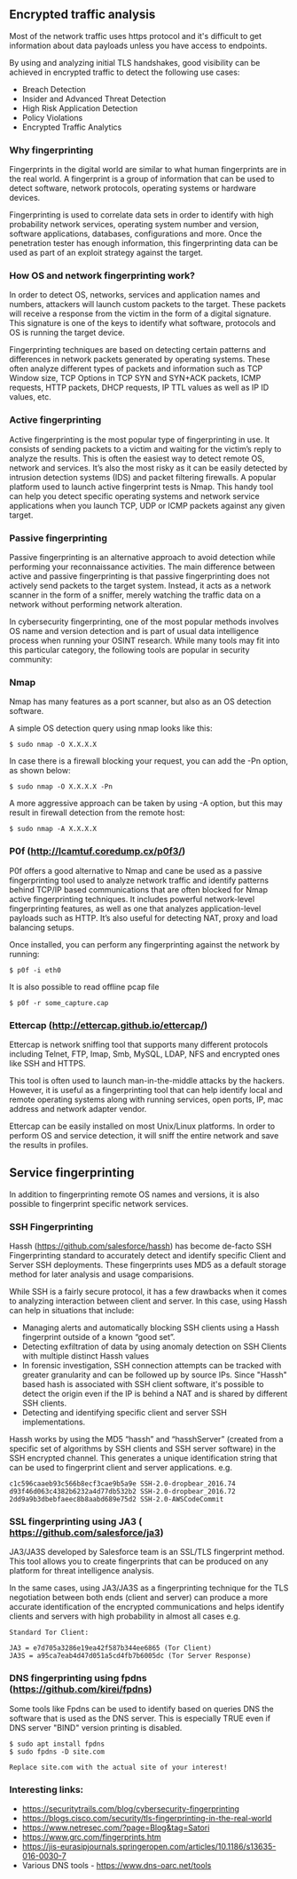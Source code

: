 ## Encrypted traffic analysis

Most of the network traffic uses https protocol and it's difficult to get information about data payloads unless you have access to endpoints.

By using and analyzing initial TLS handshakes, good visibility can be achieved in encrypted traffic to detect the following use cases:

* Breach Detection
* Insider and Advanced Threat Detection
* High Risk Application Detection
* Policy Violations
* Encrypted Traffic Analytics

### Why fingerprinting
Fingerprints in the digital world are similar to what human fingerprints are in the real world.
A fingerprint is a group of information that can be used to detect software, network protocols, operating systems or hardware devices.

Fingerprinting is used to correlate data sets in order to identify with high probability network services, operating system number and version, software applications, databases, configurations and more. Once the penetration tester has enough information, this fingerprinting data can be used as part of an exploit strategy against the target.

### How OS and network fingerprinting work?
In order to detect OS, networks, services and application names and numbers, attackers will launch custom packets to the target. These packets will receive a response from the victim in the form of a digital signature. This signature is one of the keys to identify what software, protocols and OS is running the target device.

Fingerprinting techniques are based on detecting certain patterns and differences in network packets generated by operating systems. These often analyze different types of packets and information such as TCP Window size, TCP Options in TCP SYN and SYN+ACK packets, ICMP requests, HTTP packets, DHCP requests, IP TTL values as well as IP ID values, etc.

### Active fingerprinting
Active fingerprinting is the most popular type of fingerprinting in use. It consists of sending packets to a victim and waiting for the victim’s reply to analyze the results. This is often the easiest way to detect remote OS, network and services. It’s also the most risky as it can be easily detected by intrusion detection systems (IDS) and packet filtering firewalls.
A popular platform used to launch active fingerprint tests is Nmap. This handy tool can help you detect specific operating systems and network service applications when you launch TCP, UDP or ICMP packets against any given target.

### Passive fingerprinting
Passive fingerprinting is an alternative approach to avoid detection while performing your reconnaissance activities.
The main difference between active and passive fingerprinting is that passive fingerprinting does not actively send packets to the target system. Instead, it acts as a network scanner in the form of a sniffer, merely watching the traffic data on a network without performing network alteration.

In cybersecurity fingerprinting, one of the most popular methods involves OS name and version detection and is part of usual data intelligence process when running your OSINT research. While many tools may fit into this particular category, the following tools are popular in security community:

### Nmap
Nmap has many features as a port scanner, but also as an OS detection software.

A simple OS detection query using nmap looks like this:
```
$ sudo nmap -O X.X.X.X
```
In case there is a firewall blocking your request, you can add the -Pn option, as shown below:
```
$ sudo nmap -O X.X.X.X -Pn
```
A more aggressive approach can be taken by using -A option, but this may result in firewall detection from the remote host:
```
$ sudo nmap -A X.X.X.X
```

### P0f (http://lcamtuf.coredump.cx/p0f3/)
P0f offers a good alternative to Nmap and cane be used as a passive fingerprinting tool used to analyze network traffic and identify patterns behind TCP/IP based communications that are often blocked for Nmap active fingerprinting techniques.
It includes powerful network-level fingerprinting features, as well as one that analyzes application-level payloads such as HTTP. It’s also useful for detecting NAT, proxy and load balancing setups.

Once installed, you can perform any fingerprinting against the network by running:
```
$ p0f -i eth0
```

It is also possible to read offline pcap file

```
$ p0f -r some_capture.cap
```

### Ettercap (http://ettercap.github.io/ettercap/)
Ettercap is network sniffing tool that supports many different protocols including Telnet, FTP, Imap, Smb, MySQL, LDAP, NFS and encrypted ones like SSH and HTTPS.

This tool is often used to launch man-in-the-middle attacks by the hackers. However, it is useful as a fingerprinting tool that can help identify local and remote operating systems along with running services, open ports, IP, mac address and network adapter vendor.

Ettercap can be easily installed on most Unix/Linux platforms. In order to perform OS and service detection, it will sniff the entire network and save the results in profiles.


## Service fingerprinting
In addition to fingerprinting remote OS names and versions, it is also possible to fingerprint specific network services.

### SSH Fingerprinting

Hassh (https://github.com/salesforce/hassh) has become de-facto SSH Fingerprinting standard to accurately detect and identify specific Client and Server SSH deployments. These fingerprints uses MD5 as a default storage method for later analysis and usage comparisions.

While SSH is a fairly secure protocol, it has a few drawbacks when it comes to analyzing interaction between client and server. In this case, using Hassh can help in situations that include:

* Managing alerts and automatically blocking SSH clients using a Hassh fingerprint outside of a known “good set”.
* Detecting exfiltration of data by using anomaly detection on SSH Clients with multiple distinct Hassh values
* In forensic investigation, SSH connection attempts can be tracked with greater granularity and can be followed up by source IPs. Since "Hassh" based hash is associated with SSH client software, it's possible to detect the origin even if the IP is behind a NAT and is shared by different SSH clients.
* Detecting and identifying specific client and server SSH implementations.

Hassh works by using the MD5 “hassh” and “hasshServer” (created from a specific set of algorithms by SSH clients and SSH server software) in the SSH encrypted channel. This generates a unique identification string that can be used to fingerprint client and server applications. e.g.

```
c1c596caaeb93c566b8ecf3cae9b5a9e SSH-2.0-dropbear_2016.74
d93f46d063c4382b6232a4d77db532b2 SSH-2.0-dropbear_2016.72
2dd9a9b3dbebfaeec8b8aabd689e75d2 SSH-2.0-AWSCodeCommit
```

### SSL fingerprinting using JA3 ( https://github.com/salesforce/ja3)
JA3/JA3S developed by Salesforce team  is an SSL/TLS fingerprint method. This tool allows you to create fingerprints that can be produced on any platform for threat intelligence analysis.

In the same cases, using JA3/JA3S as a fingerprinting technique for the TLS negotiation between both ends (client and server) can produce a more accurate identification of the encrypted communications and helps identify clients and servers with high probability in almost all cases e.g. 

```
Standard Tor Client:

JA3 = e7d705a3286e19ea42f587b344ee6865 (Tor Client)
JA3S = a95ca7eab4d47d051a5cd4fb7b6005dc (Tor Server Response)
```
### DNS fingerprinting using fpdns (https://github.com/kirei/fpdns)
Some tools like Fpdns can be used to identify based on queries DNS the software that is used as the DNS server. This is especially TRUE even if DNS server "BIND" version printing is disabled.

```
$ sudo apt install fpdns
$ sudo fpdns -D site.com

Replace site.com with the actual site of your interest!
```

### Interesting links:
* https://securitytrails.com/blog/cybersecurity-fingerprinting
* https://blogs.cisco.com/security/tls-fingerprinting-in-the-real-world
* https://www.netresec.com/?page=Blog&tag=Satori
* https://www.grc.com/fingerprints.htm
* https://jis-eurasipjournals.springeropen.com/articles/10.1186/s13635-016-0030-7
* Various DNS tools - https://www.dns-oarc.net/tools

